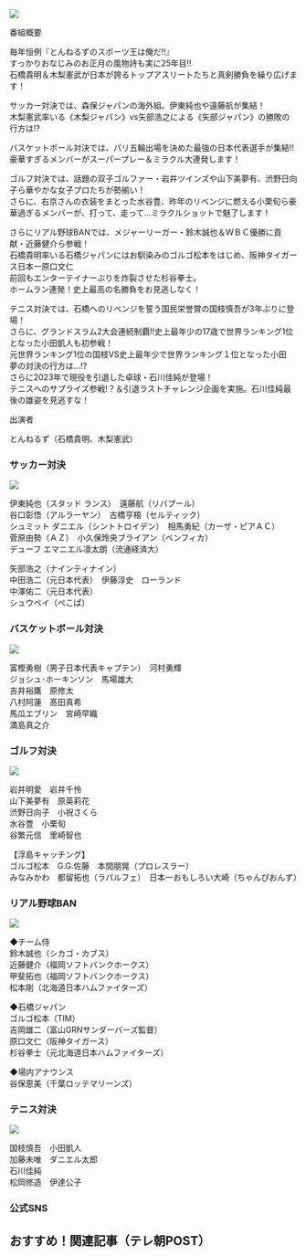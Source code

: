 ![](%E5%A4%A2%E5%AF%BE%E6%B1%BA2024%20%E3%81%A8%E3%82%93%E3%81%AD%E3%82%8B%E3%81%9A%E3%81%AE%E3%82%B9%E3%83%9D%E3%83%BC%E3%83%84%E7%8E%8B%E3%81%AF%E4%BF%BA%E3%81%A0!!%EF%BD%9C%E3%83%86%E3%83%AC%E3%83%93%E6%9C%9D%E6%97%A5/mv.jpg)

番組概要

毎年恒例『とんねるずのスポーツ王は俺だ!!』  
すっかりおなじみのお正月の風物詩も実に25年目!!  
石橋貴明＆木梨憲武が日本が誇るトップアスリートたちと真剣勝負を繰り広げます！

サッカー対決では、森保ジャパンの海外組、伊東純也や遠藤航が集結！  
木梨憲武率いる《木梨ジャパン》vs矢部浩之による《矢部ジャパン》の勝敗の行方は!?

バスケットボール対決では、パリ五輪出場を決めた最強の日本代表選手が集結!!  
豪華すぎるメンバーがスーパープレー＆ミラクル大連発します！

ゴルフ対決では、話題の双子ゴルファー・岩井ツインズや山下美夢有、渋野日向子ら華やかな女子プロたちが勢揃い！  
さらに、右京さんの衣装をまとった水谷豊、昨年のリベンジに燃える小栗旬ら豪華過ぎるメンバーが、打って、走って…ミラクルショットで魅了します！

さらにリアル野球BANでは、メジャーリーガー・鈴木誠也＆ＷＢＣ優勝に貢献・近藤健介ら参戦！  
石橋貴明率いる石橋ジャパンにはお馴染みのゴルゴ松本をはじめ、阪神タイガース日本一原口文仁  
前回もエンターテイナーぶりを炸裂させた杉谷拳士。  
ホームラン連発！史上最高の名勝負をお見逃しなく！

テニス対決では、石橋へのリベンジを誓う国民栄誉賞の国枝慎吾が3年ぶりに登場！  
さらに、グランドスラム2大会連続制覇!!史上最年少の17歳で世界ランキング1位となった小田凱人も初参戦！  
元世界ランキング1位の国枝VS史上最年少で世界ランキング１位となった小田　夢の対決の行方は…!?  
さらに2023年で現役を引退した卓球・石川佳純が登場！  
テニスへのサプライズ参戦!？＆引退ラストチャレンジ企画を実施。石川佳純最後の雄姿を見逃すな！

出演者

とんねるず（石橋貴明、木梨憲武）

### サッカー対決

![](%E5%A4%A2%E5%AF%BE%E6%B1%BA2024%20%E3%81%A8%E3%82%93%E3%81%AD%E3%82%8B%E3%81%9A%E3%81%AE%E3%82%B9%E3%83%9D%E3%83%BC%E3%83%84%E7%8E%8B%E3%81%AF%E4%BF%BA%E3%81%A0!!%EF%BD%9C%E3%83%86%E3%83%AC%E3%83%93%E6%9C%9D%E6%97%A5/img_soccer.jpg)

伊東純也（スタッド ランス）　遠藤航（リバプール）  
谷口彰悟（アルラーヤン）　古橋亨梧（セルティック）  
シュミット ダニエル（シントトロイデン）　相馬勇紀（カーザ・ピアＡＣ）  
菅原由勢（ＡＺ）　小久保玲央ブライアン（ベンフィカ）  
デューフ エマニエル凛太朗（流通経済大）

矢部浩之（ナインティナイン）  
中田浩二（元日本代表）　伊藤淳史　ローランド  
中澤佑二（元日本代表）  
シュウペイ（ぺこぱ）

### バスケットボール対決

![](%E5%A4%A2%E5%AF%BE%E6%B1%BA2024%20%E3%81%A8%E3%82%93%E3%81%AD%E3%82%8B%E3%81%9A%E3%81%AE%E3%82%B9%E3%83%9D%E3%83%BC%E3%83%84%E7%8E%8B%E3%81%AF%E4%BF%BA%E3%81%A0!!%EF%BD%9C%E3%83%86%E3%83%AC%E3%83%93%E6%9C%9D%E6%97%A5/img_basketball.jpg)

富樫勇樹（男子日本代表キャプテン）　河村勇輝  
ジョシュ･ホーキンソン　馬場雄大  
吉井裕鷹　原修太  
八村阿蓮　髙田真希  
馬瓜エブリン　宮崎早織  
満島真之介

### ゴルフ対決

![](%E5%A4%A2%E5%AF%BE%E6%B1%BA2024%20%E3%81%A8%E3%82%93%E3%81%AD%E3%82%8B%E3%81%9A%E3%81%AE%E3%82%B9%E3%83%9D%E3%83%BC%E3%83%84%E7%8E%8B%E3%81%AF%E4%BF%BA%E3%81%A0!!%EF%BD%9C%E3%83%86%E3%83%AC%E3%83%93%E6%9C%9D%E6%97%A5/img_golf.jpg)

岩井明愛　岩井千怜  
山下美夢有　原英莉花  
渋野日向子　小祝さくら  
水谷豊　小栗旬  
谷繁元信　里崎智也

【浮島キャッチング】  
ゴルゴ松本　G.G.佐藤　本間朋晃（プロレスラー）  
みなみかわ　都留拓也（ラパルフェ）　日本一おもしろい大崎（ちゃんぴおんず）

### リアル野球BAN

![](%E5%A4%A2%E5%AF%BE%E6%B1%BA2024%20%E3%81%A8%E3%82%93%E3%81%AD%E3%82%8B%E3%81%9A%E3%81%AE%E3%82%B9%E3%83%9D%E3%83%BC%E3%83%84%E7%8E%8B%E3%81%AF%E4%BF%BA%E3%81%A0!!%EF%BD%9C%E3%83%86%E3%83%AC%E3%83%93%E6%9C%9D%E6%97%A5/img_baseball.jpg)

◆チーム侍  
鈴木誠也（シカゴ・カブス）  
近藤健介（福岡ソフトバンクホークス）  
甲斐拓也（福岡ソフトバンクホークス）  
松本剛（北海道日本ハムファイターズ）

◆石橋ジャパン  
ゴルゴ松本（TIM）  
吉岡雄二（富山GRNサンダーバーズ監督）  
原口文仁（阪神タイガース）  
杉谷拳士（元北海道日本ハムファイターズ）

◆場内アナウンス  
谷保恵美（千葉ロッテマリーンズ）

### テニス対決

![](%E5%A4%A2%E5%AF%BE%E6%B1%BA2024%20%E3%81%A8%E3%82%93%E3%81%AD%E3%82%8B%E3%81%9A%E3%81%AE%E3%82%B9%E3%83%9D%E3%83%BC%E3%83%84%E7%8E%8B%E3%81%AF%E4%BF%BA%E3%81%A0!!%EF%BD%9C%E3%83%86%E3%83%AC%E3%83%93%E6%9C%9D%E6%97%A5/img_tennis.jpg)

国枝慎吾　小田凱人  
加藤未唯　ダニエル太郎  
石川佳純  
松岡修造　伊達公子  

### 公式SNS

## おすすめ！関連記事（テレ朝POST）